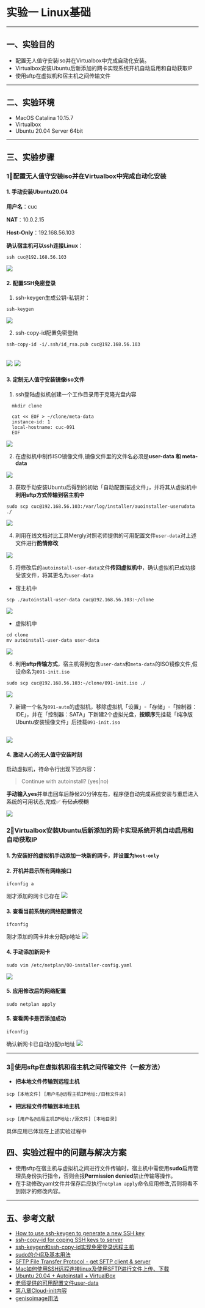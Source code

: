 
# 实验一 Linux基础
---
## 一、实验目的
- 配置无人值守安装iso并在Virtualbox中完成自动化安装。 
- Virtualbox安装Ubuntu后新添加的网卡实现系统开机自动启用和自动获取IP
- 使用sftp在虚拟机和宿主机之间传输文件
---
## 二、实验环境
- MacOS Catalina 10.15.7
- Virtualbox
- Ubuntu 20.04 Server 64bit
---
## 三、实验步骤
### 1⃣️配置无人值守安装iso并在Virtualbox中完成自动化安装
#### 1.  手动安装Ubuntu20.04

**用户名**：cuc

**NAT**：10.0.2.15

**Host-Only**：192.168.56.103

**确认宿主机可以ssh连接Linux**：
```shell
ssh cuc@192.168.56.103
```

![](./img/ssh-login.jpeg)

#### 2. 配置SSH免密登录
1. ssh-keygen生成公钥-私钥对：
```shell
ssh-keygen
```

![](./img/keygen.jpeg)


2. ssh-copy-id配置免密登陆
```shell
ssh-copy-id -i/.ssh/id_rsa.pub cuc@192.168.56.103
```


![](./img/ssh-copyid0.jpeg)
![](./img/ssh-copyid1.jpeg)
---
#### 3. 定制无人值守安装镜像iso文件


1. ssh登陆虚拟机创建一个工作目录用于克隆光盘内容
```shell
  mkdir clone

  cat << EOF > ~/clone/meta-data
  instance-id: 1
  local-hostname: cuc-091
  EOF
```
![](./img/make-clone.jpeg)

2. 在虚拟机中制作ISO镜像文件,镜像文件里的文件名必须是**user-data 和 meta-data** 

![](./img/make-iso.jpeg)

3. 获取手动安装Ubuntu后得到的初始「自动配置描述文件」，并将其从虚拟机中**利用sftp方式传输到宿主机中**
```shell
sudo scp cuc@192.168.56.103:/var/log/installer/auoinstaller-userudata ./
```

![](./img/scp-to-host.jpeg)

4. 利用在线文档对比工具Mergly对照老师提供的可用配置文件`user-data`对上述文件进行**酌情修改**

![](./img/compare.jpeg)

5. 将修改后的`autoinstall-user-data`文件**传回虚拟机中**，确认虚拟机已成功接受该文件，将其更名为`user-data`
-  宿主机中
```shell
scp ./autoinstall-user-data cuc@192.168.56.103:~/clone
```
![](./img/scp-to-virtual.jpeg)
- 虚拟机中
```shell
cd clone
mv autoinstall-user-data user-data
```
![](./img/check-clone.jpeg)

6. 利用**sftp传输方式**，宿主机得到包含`user-data`和`meta-data`的ISO镜像文件,假设命名为`091-init.iso`
```shell
sudo scp cuc@192.168.56.103:~/clone/091-init.iso ./
```
![](./img/scp-iso.jpeg)

7. 新建一个名为`091-auto`的虚拟机，移除虚拟机「设置」-「存储」-「控制器：IDE」，并在「控制器：SATA」下新建2个虚拟光盘，**按顺序**先挂载「纯净版Ubuntu安装镜像文件」后挂载`091-init.iso`

![](./img/new-disk.jpeg)
---

#### 4. 激动人心的无人值守安装时刻
启动虚拟机，待命令行出现下述内容：
> Continue with autoinstall? (yes|no)

**手动输入yes**并单击回车后静候20分钟左右，程序便自动完成系统安装与重启进入系统的可用状态,完成✅
~~有亿点模糊~~

![](./img/auto-run.GIF)

### 2⃣️Virtualbox安装Ubuntu后新添加的网卡实现系统开机自动启用和自动获取IP
#### 1. 为安装好的虚拟机手动添加一块新的网卡，并设置为`host-only`
#### 2. 开机并显示所有网络接口
```shell
ifconfig a
```
刚才添加的网卡已存在
![](./img/show-net.jpeg)
#### 3. 查看当前系统的网络配置情况
```shell
ifconfig 
```
刚才添加的网卡并未分配ip地址
![](./img/show-config.jpeg)
#### 4. 手动添加新网卡
```shell
sudo vim /etc/netplan/00-installer-config.yaml
```
![](./img/add-net.jpeg)
#### 5. 应用修改后的网络配置
```shell
sudo netplan apply
```
#### 5. 查看网卡是否添加成功
```shell
ifconfig
```
确认新网卡已自动分配ip地址
![](./img/apply&check.jpeg)

---

### 3⃣️使用sftp在虚拟机和宿主机之间传输文件（一般方法）
- **把本地文件传输到远程主机**
```shell
scp [本地文件] [用户名@远程主机IP地址:/目标文件夹]
```
- **把远程文件传输到本地主机**
```shell
scp [用户名@远程主机IP地址:/源文件] [本地目录]
```
具体应用已体现在上述实验过程中
## 四、实验过程中的问题与解决方案
- 使用sftp在宿主机与虚拟机之间进行文件传输时，宿主机中需使用**sudo**启用管理员身份执行指令，否则会报**Permission denied**禁止传输等操作。 
- 在手动修改yaml文件并保存后应执行``netplan apply``命令应用修改,否则将看不到刚才的修改内容。
---
## 五、参考文献
- <a href="https://www.ssh.com/ssh/keygen/"> How to use ssh-keygen to generate a new SSH key</a>
- <a href="https://www.ssh.com/ssh/copy-id"> ssh-copy-id for coping SSH keys to server</a>
- <a href="https://blog.csdn.net/feinifi/article/details/78213297" target="_blank">ssh-keygen和ssh-copy-id实现免密登录远程主机</a>
- <a href="https://www.cnblogs.com/storyawine/p/13359393.html"> sudo的介绍及基本用法</a>
- <a href="https://www.ssh.com/ssh/sftp/" target="_blank">SFTP File Transfer Protocol - get SFTP client & server</a>
- <a href="https://lmlxj.blog.csdn.net/article/details/80839322?utm_medium=distribute.pc_relevant.none-task-blog-BlogCommendFromMachineLearnPai2-1.control&dist_request_id=&depth_1-utm_source=distribute.pc_relevant.none-task-blog-BlogCommendFromMachineLearnPai2-1.control" target="_blank"> Mac如何使用SSH远程连接linux及使用SFTP进行文件上传、下载</a>
- <a href="https://help.ubuntu.com/community/InstallCDCustomization" target="_blank"> Ubuntu 20.04 + Autoinstall + VirtualBox</a>
- <a href="https://c4pr1c3.gitee.io/linuxsysadmin/exp/chap0x01/cd-rom/nocloud/user-data" target="_blank"> 老师提供的可用配置文件user-data</a>
- <a href="https://c4pr1c3.gitee.io/linuxsysadmin/cloud-init.md" target="_blank"> 第八章Cloud-init内容</a>
- <a href="https://wiki.debian.org/genisoimage" target="_blank"> genisoimage用法</a>
